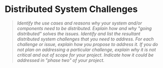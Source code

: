 # Distributed System Challenges

> *Identify the use cases and reasons why your system and/or components need to be distributed. Explain how and why "going distributed" solves the issues. Identify and list the resultant distributed system challenges that you need to address. For each challenge or issue, explain how you propose to address it. If you do not plan on addressing a particular challenge, explain why it is not critical and out of scope for your project. Indicate how it could be addressed in "phase two" of your project.*




